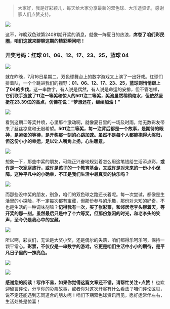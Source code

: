 > 大家好，我是好彩颖儿，每天给大家分享最新的双色球、大乐透资讯，感谢家人们点赞支持。


![](https://cdn.jsdelivr.net/gh/wangwenjie1314/PicCDN/2024-7-17/1721178183298-image.png)


这不，昨晚双色球第24081期开奖的消息，就像一阵夏日的热浪，**席卷了咱们彩民圈，咱们这就来聊聊这期的精彩瞬间吧！**

### 开奖号码：红球 01、06、12、17、23、25，蓝球 04


![](https://cdn.jsdelivr.net/gh/wangwenjie1314/PicCDN/2024-7-17/1721178223308-image.png)


就在昨晚，7月16日星期二，双色球舞台上的数字游戏又上演了一出好戏。红球们排着队，一个个跳进我们的视野：**01、06、12、17、23、25，蓝球则悄悄跟上了04的步伐**。这一串数字，有人说是偶然，有人说是命运的安排，但不管怎样，**它们联手造就了11注一等奖和惊人的501注二等奖，奖池虽然稍稍缩水，但依然坚挺在23.39亿的高点，仿佛在说：“梦想还在，继续加油！”**


![](https://cdn.jsdelivr.net/gh/wangwenjie1314/PicCDN/2024-7-17/1721178238407-image.png)


看到这期二等奖井喷，心里那个激动啊，就像夏日里的一场及时雨，给无数彩友带来了丝丝凉意和无限希望。**501注二等奖，每一注背后都是一个故事，是期待的眼神，是紧张的等待，是开奖那一刻的心跳加速。虽然不是每个人都能抱得大奖归，但这份小小的幸运，足以让人嘴角上扬，心生暖意。**


![](https://cdn.jsdelivr.net/gh/wangwenjie1314/PicCDN/2024-7-17/1721178300311-image.png)


想象一下，那些中奖的朋友，可能正兴奋地规划着怎么用这笔钱给生活添点彩，**或许是一次家庭旅行，或许是孩子的一个教育基金，又或许是对未来的一份小小保障。这种平凡中的小确幸，不正是我们生活中最真实的快乐吗？**


![](https://cdn.jsdelivr.net/gh/wangwenjie1314/PicCDN/2024-7-17/1721178315144-image.png)


而那些没中奖的朋友，别急，咱们的双色球之路还长着呢。每一次尝试，都像是生活里的小探险，不一定每次都有宝藏，但那份参与的乐趣，那份对未知的好奇，不也是生活的一种调味剂嘛？**记得我有一次，买了张彩票，和邻居老李头聊着天，等开奖的那一刻。虽然最后只是中了个六等奖，但那份悠闲的时光，和老李头的笑声，至今仍是我心中的宝藏。**


![](https://cdn.jsdelivr.net/gh/wangwenjie1314/PicCDN/2024-7-17/1721178335821-image.png)



所以啊，彩友们，无论是大奖小奖，还是偶尔的失落，咱们都得乐呵乐呵，保持一颗平常心。**彩票，不仅仅是一串数字的游戏，它更是咱们生活中小小的期待，是平凡日子里的一抹亮色。**

![](https://cdn.jsdelivr.net/gh/wangwenjie1314/PicCDN/2024-7-17/1721178282358-image.png)


![](https://cdn.jsdelivr.net/gh/wangwenjie1314/PicCDN/2024-7-17/1721178386595-image.png)


**感谢您的阅读！写作不易，如果你觉得这篇文章还不错，请帮忙关注+点赞！** 也欢迎留言评论，分享你的彩票故事，或者你对这次开奖有什么看法？咱们评论区见，说不定还能遇到志同道合的朋友呢！咱们下期双色球资讯再见，愿好运常伴左右，生活处处是惊喜！